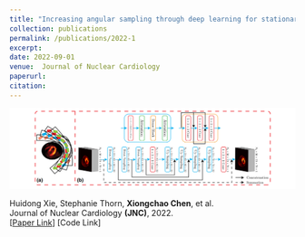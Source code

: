 ```yaml
---
title: "Increasing angular sampling through deep learning for stationary cardiac SPECT image reconstruction"
collection: publications
permalink: /publications/2022-1
excerpt: 
date: 2022-09-01
venue:  Journal of Nuclear Cardiology
paperurl:  
citation: 
---
```

<!-- ![](../figures/2022-JNC-Xie.png)   -->
<p align="center">
  <img width="700" src="../figures/2022-JNC-Xie.png">
</p>

Huidong Xie, Stephanie Thorn, **Xiongchao Chen**, et al.  
Journal of Nuclear Cardiology **(JNC)**, 2022.  
[[Paper Link](https://link.springer.com/article/10.1007/s12350-022-02972-z)]
[Code Link]  

